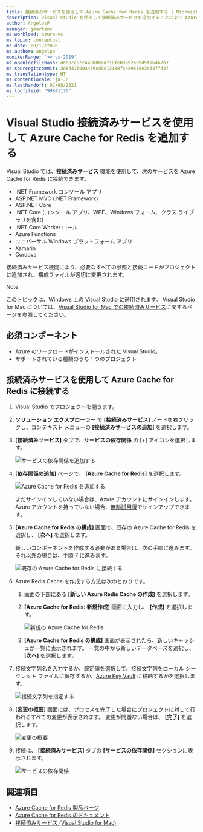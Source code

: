 ```yaml
---
title: 接続済みサービスを使用して Azure Cache for Redis を追加する | Microsoft Docs
description: Visual Studio を使用して接続済みサービスを追加することにより Azure Cache for Redis のサポートをアプリに追加する
author: AngelosP
manager: jmartens
ms.workload: azure-vs
ms.topic: conceptual
ms.date: 08/17/2020
ms.author: angelpe
monikerRange: '>= vs-2019'
ms.openlocfilehash: dd08cc9cc44b0866d718fe03392e99d5fa6467b7
ms.sourcegitcommit: ae6d47b09a439cd0e13180f5e89510e3e347fd47
ms.translationtype: HT
ms.contentlocale: ja-JP
ms.lasthandoff: 02/08/2021
ms.locfileid: "99841176"
---
```

# <a name="add-azure-cache-for-redis-by-using-visual-studio-connected-services"></a>Visual Studio 接続済みサービスを使用して Azure Cache for Redis を追加する

Visual Studio では、**接続済みサービス** 機能を使用して、次のサービスを Azure Cache for Redis に接続できます。

- .NET Framework コンソール アプリ
- ASP.NET MVC (.NET Framework) 
- ASP.NET Core
- .NET Core (コンソール アプリ、WPF、Windows フォーム、クラス ライブラリを含む)
- .NET Core Worker ロール
- Azure Functions
- ユニバーサル Windows プラットフォーム アプリ
- Xamarin
- Cordova

接続済みサービス機能により、必要なすべての参照と接続コードがプロジェクトに追加され、構成ファイルが適切に変更されます。

> [!NOTE]
> このトピックは、Windows 上の Visual Studio に適用されます。 Visual Studio for Mac については、[Visual Studio for Mac での接続済みサービス](/visualstudio/mac/connected-services)に関するページを参照してください。
## <a name="prerequisites"></a>必須コンポーネント

- Azure のワークロードがインストールされた Visual Studio。
- サポートされている種類のうち 1 つのプロジェクト

## <a name="connect-to-azure-cache-for-redis-using-connected-services"></a>接続済みサービスを使用して Azure Cache for Redis に接続する

1. Visual Studio でプロジェクトを開きます。

1. **ソリューション エクスプローラー** で **[接続済みサービス]** ノードを右クリックし、コンテキスト メニューの **[接続済みサービスの追加]** を選択します。

1. **[接続済みサービス]** タブで、**サービスの依存関係** の [+] アイコンを選択します。

    ![サービスの依存関係を追加する](./media/vs-azure-tools-connected-services-storage/vs-2019/connected-services-tab.png)

1. **[依存関係の追加]** ページで、 **[Azure Cache for Redis]** を選択します。

    ![Azure Cache for Redis を追加する](./media/azure-redis-cache-add-connected-service/azure-redis-cache.png)

    まだサインインしていない場合は、Azure アカウントにサインインします。 Azure アカウントを持っていない場合、[無料試用版](https://azure.microsoft.com/account/free)でサインアップできます。

1. **[Azure Cache for Redis の構成]** 画面で、既存の Azure Cache for Redis を選択し、 **[次へ]** を選択します。

    新しいコンポーネントを作成する必要がある場合は、次の手順に進みます。 それ以外の場合は、手順 7 に進みます。

    ![既存の Azure Cache for Redis に接続する](./media/azure-redis-cache-add-connected-service/created-azure-redis-cache.png)

1. Azure Redis Cache を作成する方法は次のとおりです。

   1. 画面の下部にある **[新しい Azure Redis Cache の作成]** を選択します。

   1. **[Azure Cache for Redis: 新規作成]** 画面に入力し、 **[作成]** を選択します。

       ![新規の Azure Cache for Redis](./media/azure-redis-cache-add-connected-service/create-new-azure-redis-cache.png)

   1. **[Azure Cache for Redis の構成]** 画面が表示されたら、新しいキャッシュが一覧に表示されます。 一覧の中から新しいデータベースを選択し、 **[次へ]** を選択します。

1. 接続文字列名を入力するか、既定値を選択して、接続文字列をローカル シークレット ファイルに保存するか、[Azure Key Vault](/azure/key-vault) に格納するかを選択します。

   ![接続文字列を指定する](./media/azure-redis-cache-add-connected-service/connection-string.png)

1. **[変更の概要]** 画面には、プロセスを完了した場合にプロジェクトに対して行われるすべての変更が表示されます。 変更が問題ない場合は、 **[完了]** を選択します。

   ![変更の概要](./media/azure-redis-cache-add-connected-service/summary-of-changes.png)

1. 接続は、 **[接続済みサービス]** タブの **[サービスの依存関係]** セクションに表示されます。

   ![サービスの依存関係](./media/azure-redis-cache-add-connected-service/service-dependencies-after.png)

## <a name="see-also"></a>関連項目

- [Azure Cache for Redis 製品ページ](https://azure.microsoft.com/services/cache)
- [Azure Cache for Redis のドキュメント](/azure/azure-cache-for-redis/)
- [接続済みサービス (Visual Studio for Mac)](/visualstudio/mac/connected-services)